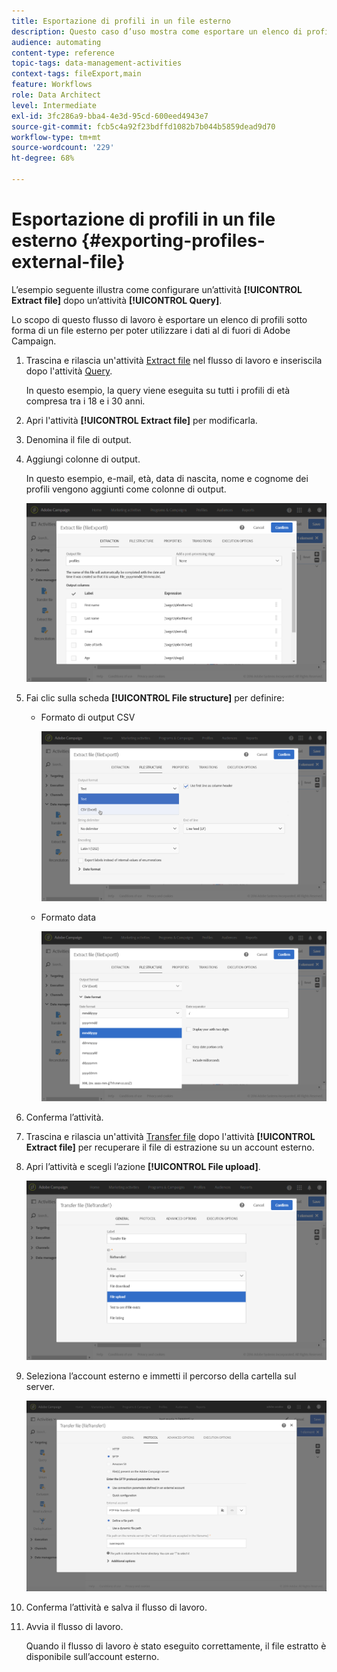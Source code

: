 ```yaml
---
title: Esportazione di profili in un file esterno
description: Questo caso d’uso mostra come esportare un elenco di profili sotto forma di un file esterno in modo che i dati possano essere utilizzati al di fuori di Adobe Campaign.
audience: automating
content-type: reference
topic-tags: data-management-activities
context-tags: fileExport,main
feature: Workflows
role: Data Architect
level: Intermediate
exl-id: 3fc286a9-bba4-4e3d-95cd-600eed4943e7
source-git-commit: fcb5c4a92f23bdffd1082b7b044b5859dead9d70
workflow-type: tm+mt
source-wordcount: '229'
ht-degree: 68%

---
```


# Esportazione di profili in un file esterno {#exporting-profiles-external-file}

L’esempio seguente illustra come configurare un’attività **[!UICONTROL Extract file]** dopo un’attività **[!UICONTROL Query]**.

Lo scopo di questo flusso di lavoro è esportare un elenco di profili sotto forma di un file esterno per poter utilizzare i dati al di fuori di Adobe Campaign.

1. Trascina e rilascia un&#39;attività [Extract file](../../automating/using/extract-file.md) nel flusso di lavoro e inseriscila dopo l&#39;attività [Query](../../automating/using/query.md).

   In questo esempio, la query viene eseguita su tutti i profili di età compresa tra i 18 e i 30 anni.

1. Apri l&#39;attività **[!UICONTROL Extract file]** per modificarla.
1. Denomina il file di output.
1. Aggiungi colonne di output.

   In questo esempio, e-mail, età, data di nascita, nome e cognome dei profili vengono aggiunti come colonne di output.

   ![](assets/wkf_data_export6.png)

1. Fai clic sulla scheda **[!UICONTROL File structure]** per definire:

   * Formato di output CSV

     ![](assets/wkf_data_export7.png)

   * Formato data

     ![](assets/wkf_data_export9.png)

1. Conferma l’attività.
1. Trascina e rilascia un&#39;attività [Transfer file](../../automating/using/transfer-file.md) dopo l&#39;attività **[!UICONTROL Extract file]** per recuperare il file di estrazione su un account esterno.
1. Apri l’attività e scegli l’azione **[!UICONTROL File upload]**.

   ![](assets/wkf_data_export11.png)

1. Seleziona l’account esterno e immetti il percorso della cartella sul server.

   ![](assets/wkf_data_export12.png)

1. Conferma l’attività e salva il flusso di lavoro.
1. Avvia il flusso di lavoro.

   Quando il flusso di lavoro è stato eseguito correttamente, il file estratto è disponibile sull’account esterno.
